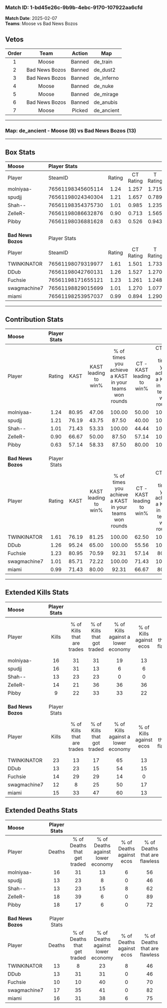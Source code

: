 ### Match ID: 1-bd45e26c-9b9b-4ebc-9170-107922aa6cfd  
**Match Date**: 2025-02-07  
**Teams**: Moose vs Bad News Bozos  

## Vetos  

| Order | Team | Action | Map |
| :---: | :--: | :----: | --- |
| 1 | Moose | Banned | de_train |
| 2 | Bad News Bozos | Banned | de_dust2 |
| 3 | Bad News Bozos | Banned | de_inferno |
| 4 | Moose | Banned | de_nuke |
| 5 | Moose | Banned | de_mirage |
| 6 | Bad News Bozos | Banned | de_anubis |
| 7 | Moose | Picked | de_ancient |

---  

### **Map**: de_ancient - Moose (8) vs Bad News Bozos (13)  
---  

## Box Stats  

| **Moose**          | Player Stats      |        |           |          |       |       |       |         |        |      |     |
| :- | :- | :-: | :-: | :-: | :-: | :-: | :-: | :-: | :-: | :-: | :-: |
| Player             | SteamID           | Rating | CT Rating | T Rating | KAST  |  ADR  | Kills | Assists | Deaths | K/D  | HS% |
| molniyaa-          | 76561198345605114 |  1.24  |   1.257   |  1.715   | 80.95 | 92.9  |  16   |    8    |   16   | 1.00 | 56  |
| spudjj             | 76561198024340304 |  1.21  |   1.657   |  0.789   | 76.19 | 74.4  |  16   |    5    |   13   | 1.23 | 56  |
| Shah--             | 76561198354375730 |  1.01  |   0.985   |  1.235   | 71.43 | 63.3  |  13   |    5    |   13   | 1.00 | 38  |
| ZelleR-            | 76561198086632876 |  0.90  |   0.713   |  1.565   | 66.67 | 69.5  |  14   |    2    |   18   | 0.78 | 35  |
| Pibby              | 76561198036881628 |  0.63  |   0.526   |  0.943   | 57.14 | 63.5  |   9   |    7    |   18   | 0.50 | 33  |
|                    |                   |        |           |          |       |       |       |         |        |      |     |
|                    |                   |        |           |          |       |       |       |         |        |      |     |
|                    |                   |        |           |          |       |       |       |         |        |      |     |
| **Bad News Bozos** | Player Stats      |        |           |          |       |       |       |         |        |      |     |
| Player             | SteamID           | Rating | CT Rating | T Rating | KAST  |  ADR  | Kills | Assists | Deaths | K/D  | HS% |
| TWINKINATOR        | 76561198079319977 |  1.61  |   1.501   |  1.733   | 76.19 | 110.8 |  23   |    4    |   13   | 1.77 | 56  |
| DDub               | 76561198042760131 |  1.26  |   1.527   |  1.270   | 95.24 | 83.4  |  13   |    7    |   13   | 1.00 | 23  |
| Fuchsie            | 76561198171655121 |  1.23  |   1.261   |  1.248   | 80.95 | 69.9  |  14   |    6    |   10   | 1.40 | 57  |
| swagmachine7       | 76561198829015699 |  1.01  |   1.270   |  1.077   | 85.71 | 70.0  |  12   |    7    |   17   | 0.71 | 58  |
| miami              | 76561198253957037 |  0.99  |   0.894   |  1.290   | 71.43 | 59.1  |  15   |    2    |   16   | 0.94 | 60  |
---  

## Contribution Stats  

| **Moose**          | Player Stats |       |                      |                                                        |                           |                                                             |                          |                                                            |
| :- | :-: | :-: | :-: | :-: | :-: | :-: | :-: | :-: |
| Player             |    Rating    | KAST  | KAST leading to win% | % of times you achieve a KAST in your teams won rounds | CT - KAST leading to win% | CT - % of times you achieve a KAST in your teams won rounds | T - KAST leading to win% | T - % of times you achieve a KAST in your teams won rounds |
| molniyaa-          |     1.24     | 80.95 |        47.06         |                         100.00                         |           50.00           |                           100.00                            |          44.44           |                           100.00                           |
| spudjj             |     1.21     | 76.19 |        43.75         |                         87.50                          |           40.00           |                           100.00                            |          50.00           |                           75.00                            |
| Shah--             |     1.01     | 71.43 |        53.33         |                         100.00                         |           44.44           |                           100.00                            |          66.67           |                           100.00                           |
| ZelleR-            |     0.90     | 66.67 |        50.00         |                         87.50                          |           57.14           |                           100.00                            |          42.86           |                           75.00                            |
| Pibby              |     0.63     | 57.14 |        58.33         |                         87.50                          |           80.00           |                           100.00                            |          42.86           |                           75.00                            |
|                    |              |       |                      |                                                        |                           |                                                             |                          |                                                            |
|                    |              |       |                      |                                                        |                           |                                                             |                          |                                                            |
|                    |              |       |                      |                                                        |                           |                                                             |                          |                                                            |
| **Bad News Bozos** | Player Stats |       |                      |                                                        |                           |                                                             |                          |                                                            |
| Player             |    Rating    | KAST  | KAST leading to win% | % of times you achieve a KAST in your teams won rounds | CT - KAST leading to win% | CT - % of times you achieve a KAST in your teams won rounds | T - KAST leading to win% | T - % of times you achieve a KAST in your teams won rounds |
| TWINKINATOR        |     1.61     | 76.19 |        81.25         |                         100.00                         |           62.50           |                           100.00                            |          100.00          |                           100.00                           |
| DDub               |     1.26     | 95.24 |        65.00         |                         100.00                         |           55.56           |                           100.00                            |          72.73           |                           100.00                           |
| Fuchsie            |     1.23     | 80.95 |        70.59         |                         92.31                          |           57.14           |                            80.00                            |          80.00           |                           100.00                           |
| swagmachine7       |     1.01     | 85.71 |        72.22         |                         100.00                         |           71.43           |                           100.00                            |          72.73           |                           100.00                           |
| miami              |     0.99     | 71.43 |        80.00         |                         92.31                          |           66.67           |                            80.00                            |          88.89           |                           100.00                           |
---  

## Extended Kills Stats  

| **Moose**          | Player Stats |                            |                            |                                    |                         |                              |                                 |                                       |                    |           |
| :- | :-: | :-: | :-: | :-: | :-: | :-: | :-: | :-: | :-: | :-: |
| Player             |    Kills     | % of Kills that are trades | % of Kills that got traded | % of Kills against a lower economy | % of Kills against ecos | % of Kills that are flawless | % of Kills that are close duels | % of Kills that are assisted by flash | Pistol Round Kills | AWP Kills |
| molniyaa-          |      16      |             31             |             31             |                 19                 |           13            |              56              |               19                |                  19                   |         2          |     0     |
| spudjj             |      16      |             31             |             13             |                 6                  |            6            |              63              |                6                |                   0                   |         3          |     0     |
| Shah--             |      13      |             23             |             23             |                 0                  |            0            |              69              |               15                |                   8                   |         3          |     0     |
| ZelleR-            |      14      |             21             |             36             |                 36                 |           36            |              79              |                7                |                   7                   |         0          |     1     |
| Pibby              |      9       |             22             |             33             |                 33                 |           22            |              78              |                0                |                   0                   |         2          |     1     |
|                    |              |                            |                            |                                    |                         |                              |                                 |                                       |                    |           |
|                    |              |                            |                            |                                    |                         |                              |                                 |                                       |                    |           |
|                    |              |                            |                            |                                    |                         |                              |                                 |                                       |                    |           |
| **Bad News Bozos** | Player Stats |                            |                            |                                    |                         |                              |                                 |                                       |                    |           |
| Player             |    Kills     | % of Kills that are trades | % of Kills that got traded | % of Kills against a lower economy | % of Kills against ecos | % of Kills that are flawless | % of Kills that are close duels | % of Kills that are assisted by flash | Pistol Round Kills | AWP Kills |
| TWINKINATOR        |      23      |             13             |             17             |                 65                 |           13            |              61              |                4                |                   0                   |         1          |     0     |
| DDub               |      13      |             23             |             15             |                 54                 |           15            |              85              |                0                |                   8                   |         1          |     8     |
| Fuchsie            |      14      |             29             |             29             |                 14                 |            0            |              71              |                0                |                   0                   |         1          |     0     |
| swagmachine7       |      12      |             8              |             25             |                 50                 |           17            |              58              |                0                |                   8                   |         2          |     0     |
| miami              |      15      |             33             |             47             |                 60                 |           13            |              60              |                0                |                   7                   |         0          |     0     |
## Extended Deaths Stats  

| **Moose**          | Player Stats |                             |                                   |                          |                               |                            |                           |               |
| :- | :-: | :-: | :-: | :-: | :-: | :-: | :-: | :-: |
| Player             |    Deaths    | % of Deaths that get traded | % of Deaths against lower economy | % of Deaths against ecos | % of Deaths that are flawless | % of Deaths that are close | % of Deaths while blinded | Deaths to AWP |
| molniyaa-          |      16      |             31              |                13                 |            6             |              56               |             0              |             6             |       1       |
| spudjj             |      13      |             23              |                 8                 |            0             |              46               |             0              |             0             |       2       |
| Shah--             |      13      |             23              |                15                 |            8             |              62               |             0              |             0             |       2       |
| ZelleR-            |      18      |             39              |                 6                 |            0             |              89               |             0              |             6             |       0       |
| Pibby              |      18      |             17              |                 6                 |            0             |              72               |             6              |             6             |       3       |
|                    |              |                             |                                   |                          |                               |                            |                           |               |
|                    |              |                             |                                   |                          |                               |                            |                           |               |
|                    |              |                             |                                   |                          |                               |                            |                           |               |
| **Bad News Bozos** | Player Stats |                             |                                   |                          |                               |                            |                           |               |
| Player             |    Deaths    | % of Deaths that get traded | % of Deaths against lower economy | % of Deaths against ecos | % of Deaths that are flawless | % of Deaths that are close | % of Deaths while blinded | Deaths to AWP |
| TWINKINATOR        |      13      |              8              |                23                 |            8             |              46               |             23             |             8             |       0       |
| DDub               |      13      |             31              |                31                 |            0             |              46               |             8              |             0             |       0       |
| Fuchsie            |      10      |             10              |                40                 |            0             |              70               |             10             |             0             |       0       |
| swagmachine7       |      17      |             35              |                41                 |            0             |              82               |             12             |             6             |       2       |
| miami              |      16      |             31              |                38                 |            6             |              75               |             0              |            19             |       0       |
